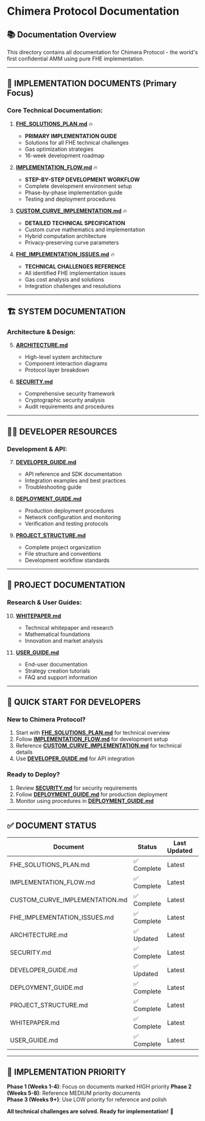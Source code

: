 # Chimera Protocol Documentation

## 📚 **Documentation Overview**

This directory contains all documentation for Chimera Protocol - the world's first confidential AMM using pure FHE implementation.

---

## 🎯 **IMPLEMENTATION DOCUMENTS** (Primary Focus)

### **Core Technical Documentation:**
1. **[FHE_SOLUTIONS_PLAN.md](./FHE_SOLUTIONS_PLAN.md)** 🔥
   - **PRIMARY IMPLEMENTATION GUIDE**
   - Solutions for all FHE technical challenges
   - Gas optimization strategies
   - 16-week development roadmap

2. **[IMPLEMENTATION_FLOW.md](./IMPLEMENTATION_FLOW.md)** 🔥
   - **STEP-BY-STEP DEVELOPMENT WORKFLOW**
   - Complete development environment setup
   - Phase-by-phase implementation guide
   - Testing and deployment procedures

3. **[CUSTOM_CURVE_IMPLEMENTATION.md](./CUSTOM_CURVE_IMPLEMENTATION.md)** 🔥
   - **DETAILED TECHNICAL SPECIFICATION**
   - Custom curve mathematics and implementation
   - Hybrid computation architecture
   - Privacy-preserving curve parameters

4. **[FHE_IMPLEMENTATION_ISSUES.md](./FHE_IMPLEMENTATION_ISSUES.md)** 🔥
   - **TECHNICAL CHALLENGES REFERENCE**
   - All identified FHE implementation issues
   - Gas cost analysis and solutions
   - Integration challenges and resolutions

---

## 🏗️ **SYSTEM DOCUMENTATION**

### **Architecture & Design:**
5. **[ARCHITECTURE.md](./ARCHITECTURE.md)**
   - High-level system architecture
   - Component interaction diagrams
   - Protocol layer breakdown

6. **[SECURITY.md](./SECURITY.md)**
   - Comprehensive security framework
   - Cryptographic security analysis
   - Audit requirements and procedures

---

## 👨‍💻 **DEVELOPER RESOURCES**

### **Development & API:**
7. **[DEVELOPER_GUIDE.md](./DEVELOPER_GUIDE.md)**
   - API reference and SDK documentation
   - Integration examples and best practices
   - Troubleshooting guide

8. **[DEPLOYMENT_GUIDE.md](./DEPLOYMENT_GUIDE.md)**
   - Production deployment procedures
   - Network configuration and monitoring
   - Verification and testing protocols

9. **[PROJECT_STRUCTURE.md](./PROJECT_STRUCTURE.md)**
   - Complete project organization
   - File structure and conventions
   - Development workflow standards

---

## 📖 **PROJECT DOCUMENTATION**

### **Research & User Guides:**
10. **[WHITEPAPER.md](./WHITEPAPER.md)**
    - Technical whitepaper and research
    - Mathematical foundations
    - Innovation and market analysis

11. **[USER_GUIDE.md](./USER_GUIDE.md)**
    - End-user documentation
    - Strategy creation tutorials
    - FAQ and support information

---

## 🚀 **QUICK START FOR DEVELOPERS**

### **New to Chimera Protocol?**
1. Start with **[FHE_SOLUTIONS_PLAN.md](./FHE_SOLUTIONS_PLAN.md)** for technical overview
2. Follow **[IMPLEMENTATION_FLOW.md](./IMPLEMENTATION_FLOW.md)** for development setup
3. Reference **[CUSTOM_CURVE_IMPLEMENTATION.md](./CUSTOM_CURVE_IMPLEMENTATION.md)** for technical details
4. Use **[DEVELOPER_GUIDE.md](./DEVELOPER_GUIDE.md)** for API integration

### **Ready to Deploy?**
1. Review **[SECURITY.md](./SECURITY.md)** for security requirements
2. Follow **[DEPLOYMENT_GUIDE.md](./DEPLOYMENT_GUIDE.md)** for production deployment
3. Monitor using procedures in **[DEPLOYMENT_GUIDE.md](./DEPLOYMENT_GUIDE.md)**

---

## ✅ **DOCUMENT STATUS**

| Document | Status | Last Updated | Priority |
|----------|--------|--------------|----------|
| FHE_SOLUTIONS_PLAN.md | ✅ Complete | Latest | HIGH |
| IMPLEMENTATION_FLOW.md | ✅ Complete | Latest | HIGH |
| CUSTOM_CURVE_IMPLEMENTATION.md | ✅ Complete | Latest | HIGH |
| FHE_IMPLEMENTATION_ISSUES.md | ✅ Complete | Latest | HIGH |
| ARCHITECTURE.md | ✅ Updated | Latest | MEDIUM |
| SECURITY.md | ✅ Complete | Latest | MEDIUM |
| DEVELOPER_GUIDE.md | ✅ Updated | Latest | MEDIUM |
| DEPLOYMENT_GUIDE.md | ✅ Complete | Latest | MEDIUM |
| PROJECT_STRUCTURE.md | ✅ Complete | Latest | LOW |
| WHITEPAPER.md | ✅ Complete | Latest | LOW |
| USER_GUIDE.md | ✅ Complete | Latest | LOW |

---

## 🎯 **IMPLEMENTATION PRIORITY**

**Phase 1 (Weeks 1-4)**: Focus on documents marked HIGH priority
**Phase 2 (Weeks 5-8)**: Reference MEDIUM priority documents  
**Phase 3 (Weeks 9+)**: Use LOW priority for reference and polish

**All technical challenges are solved. Ready for implementation!** 🚀
